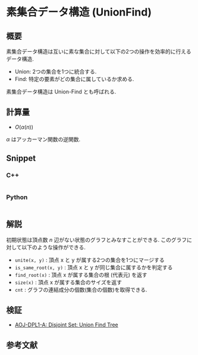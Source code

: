 # 素集合データ構造 (UnionFind)

## 概要

素集合データ構造は互いに素な集合に対して以下の2つの操作を効率的に行えるデータ構造.

* Union: 2つの集合を1つに統合する.
* Find: 特定の要素がどの集合に属しているか求める.

素集合データ構造は Union-Find とも呼ばれる.

## 計算量

* $O(\alpha(n))$

$\alpha$ はアッカーマン関数の逆関数.

## Snippet

### C++

```cpp

```

### Python

```python
```

## 解説

初期状態は頂点数 $n$ 辺がない状態のグラフとみなすことができる.
このグラフに対して以下のような操作ができる.

* `unite(x, y)` : 頂点 x と y が属する2つの集合を1つにマージする
* `is_same_root(x, y)` : 頂点 x と y が同じ集合に属するかを判定する
* `find_root(x)` : 頂点 x が属する集合の根 (代表元) を返す
* `size(x)` : 頂点 x が属する集合のサイズを返す
* `cnt` : グラフの連結成分の個数(集合の個数)を取得できる.

## 検証

* [AOJ-DPL1-A: Disjoint Set: Union Find Tree](../solution/AOJ-DPL1-A.html)

## 参考文献

